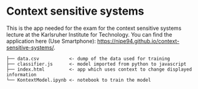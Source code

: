 # Context sensitive systems
This is the app needed for the exam for the context sensitive systems lecture at the Karlsruher Institute for Technology.
You can find the application here (Use Smartphone): https://nipe94.github.io/context-sensitive-systems/.

    ├── data.csv           <- dump of the data used for training
    ├── classifier.js      <- model imported from python to javascript 
    ├── index.html         <- app which uses context to change displayed information 
    └── KontextModel.ipynb <- notebook to train the model
